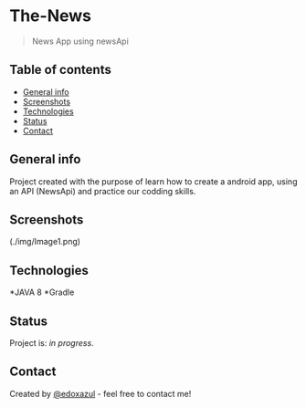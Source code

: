 # The-News
> News App using newsApi 

## Table of contents
* [General info](#general-info)
* [Screenshots](#screenshots)
* [Technologies](#technologies)
* [Status](#status)
* [Contact](#contact)

## General info
Project created with the purpose of learn how to create a android app, using an API (NewsApi)
and practice our codding skills.

## Screenshots
(./img/Image1.png)

## Technologies
*JAVA 8
*Gradle

## Status
Project is: _in progress_.

## Contact
Created by [@edoxazul](https://github.com/edoxazul) - feel free to contact me!
